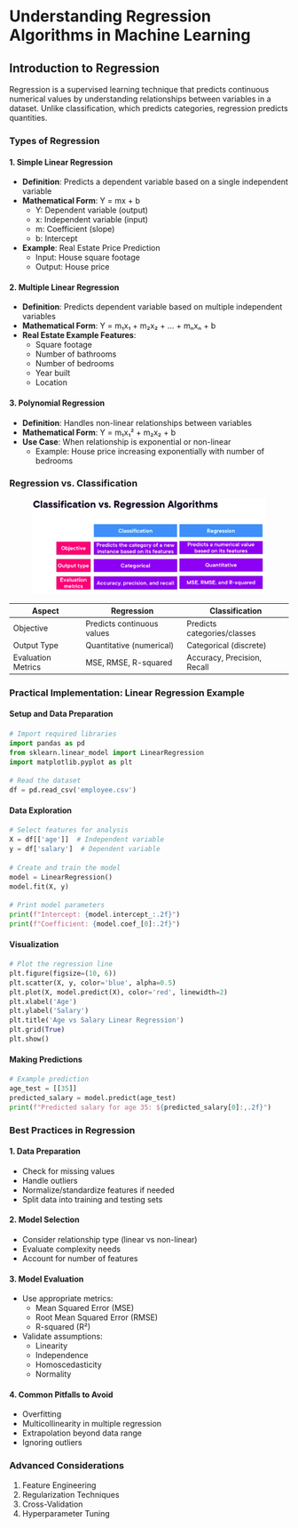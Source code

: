 # Understanding Regression Algorithms in Machine Learning

## Introduction to Regression

Regression is a supervised learning technique that predicts continuous numerical values by understanding relationships between variables in a dataset. Unlike classification, which predicts categories, regression predicts quantities.

### Types of Regression

#### 1. Simple Linear Regression

* **Definition**: Predicts a dependent variable based on a single independent variable
* **Mathematical Form**: Y = mx + b
  * Y: Dependent variable (output)
  * x: Independent variable (input)
  * m: Coefficient (slope)
  * b: Intercept
* **Example**: Real Estate Price Prediction
  * Input: House square footage
  * Output: House price

#### 2. Multiple Linear Regression

* **Definition**: Predicts dependent variable based on multiple independent variables
* **Mathematical Form**: Y = m₁x₁ + m₂x₂ + ... + mₙxₙ + b
* **Real Estate Example Features**:
  * Square footage
  * Number of bathrooms
  * Number of bedrooms
  * Year built
  * Location

#### 3. Polynomial Regression

* **Definition**: Handles non-linear relationships between variables
* **Mathematical Form**: Y = m₁x₁² + m₂x₂ + b
* **Use Case**: When relationship is exponential or non-linear
  * Example: House price increasing exponentially with number of bedrooms

### Regression vs. Classification

<figure><img src="../../../../../.gitbook/assets/image (15) (1) (1) (1) (1).png" alt=""><figcaption></figcaption></figure>

| Aspect             | Regression                 | Classification              |
| ------------------ | -------------------------- | --------------------------- |
| Objective          | Predicts continuous values | Predicts categories/classes |
| Output Type        | Quantitative (numerical)   | Categorical (discrete)      |
| Evaluation Metrics | MSE, RMSE, R-squared       | Accuracy, Precision, Recall |

### Practical Implementation: Linear Regression Example

#### Setup and Data Preparation

```python
# Import required libraries
import pandas as pd
from sklearn.linear_model import LinearRegression
import matplotlib.pyplot as plt

# Read the dataset
df = pd.read_csv('employee.csv')
```

#### Data Exploration

```python
# Select features for analysis
X = df[['age']]  # Independent variable
y = df['salary']  # Dependent variable

# Create and train the model
model = LinearRegression()
model.fit(X, y)

# Print model parameters
print(f"Intercept: {model.intercept_:.2f}")
print(f"Coefficient: {model.coef_[0]:.2f}")
```

#### Visualization

```python
# Plot the regression line
plt.figure(figsize=(10, 6))
plt.scatter(X, y, color='blue', alpha=0.5)
plt.plot(X, model.predict(X), color='red', linewidth=2)
plt.xlabel('Age')
plt.ylabel('Salary')
plt.title('Age vs Salary Linear Regression')
plt.grid(True)
plt.show()
```

#### Making Predictions

```python
# Example prediction
age_test = [[35]]
predicted_salary = model.predict(age_test)
print(f"Predicted salary for age 35: ${predicted_salary[0]:,.2f}")
```

### Best Practices in Regression

#### 1. Data Preparation

* Check for missing values
* Handle outliers
* Normalize/standardize features if needed
* Split data into training and testing sets

#### 2. Model Selection

* Consider relationship type (linear vs non-linear)
* Evaluate complexity needs
* Account for number of features

#### 3. Model Evaluation

* Use appropriate metrics:
  * Mean Squared Error (MSE)
  * Root Mean Squared Error (RMSE)
  * R-squared (R²)
* Validate assumptions:
  * Linearity
  * Independence
  * Homoscedasticity
  * Normality

#### 4. Common Pitfalls to Avoid

* Overfitting
* Multicollinearity in multiple regression
* Extrapolation beyond data range
* Ignoring outliers

### Advanced Considerations

1. Feature Engineering
2. Regularization Techniques
3. Cross-Validation
4. Hyperparameter Tuning
